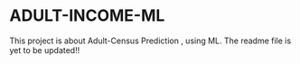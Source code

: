 # ADULT-INCOME-ML

This project is about Adult-Census Prediction , using ML.
The readme file is yet to be updated!!
